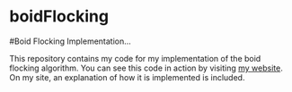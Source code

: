 # boidFlocking

#Boid Flocking Implementation...

This repository contains my code for my implementation of the boid flocking algorithm. You can see this code in action by visiting [my website](https://www.mrloredo.com/projects/boids/index.html).  On my site, an explanation of how it is implemented is included.
